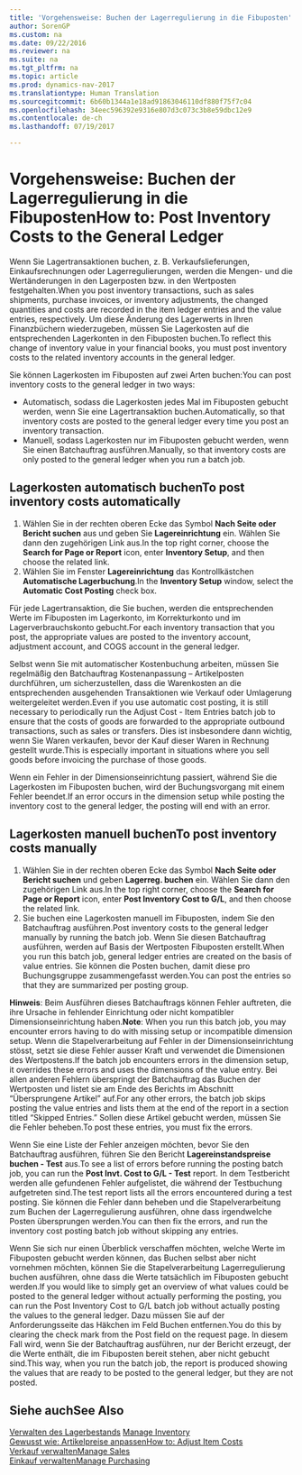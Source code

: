 ```yaml
---
title: 'Vorgehensweise: Buchen der Lagerregulierung in die Fibuposten'
author: SorenGP
ms.custom: na
ms.date: 09/22/2016
ms.reviewer: na
ms.suite: na
ms.tgt_pltfrm: na
ms.topic: article
ms.prod: dynamics-nav-2017
ms.translationtype: Human Translation
ms.sourcegitcommit: 6b60b1344a1e18ad91863046110df880f75f7c04
ms.openlocfilehash: 34eec596392e9316e807d3c073c3b8e59dbc12e9
ms.contentlocale: de-ch
ms.lasthandoff: 07/19/2017

---
```


# <a name="how-to-post-inventory-costs-to-the-general-ledger"></a><span data-ttu-id="1c800-102">Vorgehensweise: Buchen der Lagerregulierung in die Fibuposten</span><span class="sxs-lookup"><span data-stu-id="1c800-102">How to: Post Inventory Costs to the General Ledger</span></span>   
<span data-ttu-id="1c800-103">Wenn Sie Lagertransaktionen buchen, z. B. Verkaufslieferungen, Einkaufsrechnungen oder Lagerregulierungen, werden die Mengen- und die Wertänderungen in den Lagerposten bzw. in den Wertposten festgehalten.</span><span class="sxs-lookup"><span data-stu-id="1c800-103">When you post inventory transactions, such as sales shipments, purchase invoices, or inventory adjustments, the changed quantities and costs are recorded in the item ledger entries and the value entries, respectively.</span></span> <span data-ttu-id="1c800-104">Um diese Änderung des Lagerwerts in Ihren Finanzbüchern wiederzugeben, müssen Sie Lagerkosten auf die entsprechenden Lagerkonten in den Fibuposten buchen.</span><span class="sxs-lookup"><span data-stu-id="1c800-104">To reflect this change of inventory value in your financial books, you must post inventory costs to the related inventory accounts in the general ledger.</span></span>

<span data-ttu-id="1c800-105">Sie können Lagerkosten im Fibuposten auf zwei Arten buchen:</span><span class="sxs-lookup"><span data-stu-id="1c800-105">You can post inventory costs to the general ledger in two ways:</span></span>

- <span data-ttu-id="1c800-106">Automatisch, sodass die Lagerkosten jedes Mal im Fibuposten gebucht werden, wenn Sie eine Lagertransaktion buchen.</span><span class="sxs-lookup"><span data-stu-id="1c800-106">Automatically, so that inventory costs are posted to the general ledger every time you post an inventory transaction.</span></span>
- <span data-ttu-id="1c800-107">Manuell, sodass Lagerkosten nur im Fibuposten gebucht werden, wenn Sie einen Batchauftrag ausführen.</span><span class="sxs-lookup"><span data-stu-id="1c800-107">Manually, so that inventory costs are only posted to the general ledger when you run a batch job.</span></span>


## <a name="to-post-inventory-costs-automatically"></a><span data-ttu-id="1c800-108">Lagerkosten automatisch buchen</span><span class="sxs-lookup"><span data-stu-id="1c800-108">To post inventory costs automatically</span></span>
1. <span data-ttu-id="1c800-109">Wählen Sie in der rechten oberen Ecke das Symbol **Nach Seite oder Bericht suchen** aus und geben Sie **Lagereinrichtung** ein. Wählen Sie dann den zugehörigen Link aus.</span><span class="sxs-lookup"><span data-stu-id="1c800-109">In the top right corner, choose the **Search for Page or Report** icon, enter **Inventory Setup**, and then choose the related link.</span></span>
2. <span data-ttu-id="1c800-110">Wählen Sie im Fenster **Lagereinrichtung** das Kontrollkästchen **Automatische Lagerbuchung**.</span><span class="sxs-lookup"><span data-stu-id="1c800-110">In the **Inventory Setup** window, select the **Automatic Cost Posting** check box.</span></span>

<span data-ttu-id="1c800-111">Für jede Lagertransaktion, die Sie buchen, werden die entsprechenden Werte im Fibuposten im Lagerkonto, im Korrekturkonto und im Lagerverbrauchskonto gebucht.</span><span class="sxs-lookup"><span data-stu-id="1c800-111">For each inventory transaction that you post, the appropriate values are posted to the inventory account, adjustment account, and COGS account in the general ledger.</span></span>

<span data-ttu-id="1c800-112">Selbst wenn Sie mit automatischer Kostenbuchung arbeiten, müssen Sie regelmäßig den Batchauftrag Kostenanpassung – Artikelposten durchführen, um sicherzustellen, dass die Warenkosten an die entsprechenden ausgehenden Transaktionen wie Verkauf oder Umlagerung weitergeleitet werden.</span><span class="sxs-lookup"><span data-stu-id="1c800-112">Even if you use automatic cost posting, it is still necessary to periodically run the Adjust Cost - Item Entries batch job to ensure that the costs of goods are forwarded to the appropriate outbound transactions, such as sales or transfers.</span></span> <span data-ttu-id="1c800-113">Dies ist insbesondere dann wichtig, wenn Sie Waren verkaufen, bevor der Kauf dieser Waren in Rechnung gestellt wurde.</span><span class="sxs-lookup"><span data-stu-id="1c800-113">This is especially important in situations where you sell goods before invoicing the purchase of those goods.</span></span>

<span data-ttu-id="1c800-114">Wenn ein Fehler in der Dimensionseinrichtung passiert, während Sie die Lagerkosten im Fibuposten buchen, wird der Buchungsvorgang mit einem Fehler beendet.</span><span class="sxs-lookup"><span data-stu-id="1c800-114">If an error occurs in the dimension setup while posting the inventory cost to the general ledger, the posting will end with an error.</span></span>

## <a name="to-post-inventory-costs-manually"></a><span data-ttu-id="1c800-115">Lagerkosten manuell buchen</span><span class="sxs-lookup"><span data-stu-id="1c800-115">To post inventory costs manually</span></span>
1. <span data-ttu-id="1c800-116">Wählen Sie in der rechten oberen Ecke das Symbol **Nach Seite oder Bericht suchen** und geben **Lagerreg. buchen** ein. Wählen Sie dann den zugehörigen Link aus.</span><span class="sxs-lookup"><span data-stu-id="1c800-116">In the top right corner, choose the **Search for Page or Report** icon, enter **Post Inventory Cost to G/L**, and then choose the related link.</span></span>
2. <span data-ttu-id="1c800-117">Sie buchen eine Lagerkosten manuell im Fibuposten, indem Sie den Batchauftrag ausführen.</span><span class="sxs-lookup"><span data-stu-id="1c800-117">Post inventory costs to the general ledger manually by running the batch job.</span></span> <span data-ttu-id="1c800-118">Wenn Sie diesen Batchauftrag ausführen, werden auf Basis der Wertposten Fibuposten erstellt.</span><span class="sxs-lookup"><span data-stu-id="1c800-118">When you run this batch job, general ledger entries are created on the basis of value entries.</span></span> <span data-ttu-id="1c800-119">Sie können die Posten buchen, damit diese pro Buchungsgruppe zusammengefasst werden.</span><span class="sxs-lookup"><span data-stu-id="1c800-119">You can post the entries so that they are summarized per posting group.</span></span>

<span data-ttu-id="1c800-120">**Hinweis**: Beim Ausführen dieses Batchauftrags können Fehler auftreten, die ihre Ursache in fehlender Einrichtung oder nicht kompatibler Dimensionseinrichtung haben.</span><span class="sxs-lookup"><span data-stu-id="1c800-120">**Note**: When you run this batch job, you may encounter errors having to do with missing setup or incompatible dimension setup.</span></span> <span data-ttu-id="1c800-121">Wenn die Stapelverarbeitung auf Fehler in der Dimensionseinrichtung stösst, setzt sie diese Fehler ausser Kraft und verwendet die Dimensionen des Wertpostens.</span><span class="sxs-lookup"><span data-stu-id="1c800-121">If the batch job encounters errors in the dimension setup, it overrides these errors and uses the dimensions of the value entry.</span></span> <span data-ttu-id="1c800-122">Bei allen anderen Fehlern überspringt der Batchauftrag das Buchen der Wertposten und listet sie am Ende des Berichts im Abschnitt “Übersprungene Artikel” auf.</span><span class="sxs-lookup"><span data-stu-id="1c800-122">For any other errors, the batch job skips posting the value entries and lists them at the end of the report in a section titled “Skipped Entries.”</span></span> <span data-ttu-id="1c800-123">Sollen diese Artikel gebucht werden, müssen Sie die Fehler beheben.</span><span class="sxs-lookup"><span data-stu-id="1c800-123">To post these entries, you must fix the errors.</span></span>

<span data-ttu-id="1c800-124">Wenn Sie eine Liste der Fehler anzeigen möchten, bevor Sie den Batchauftrag ausführen, führen Sie den Bericht **Lagereinstandspreise buchen - Test** aus.</span><span class="sxs-lookup"><span data-stu-id="1c800-124">To see a list of errors before running the posting batch job, you can run the **Post Invt. Cost to G/L - Test** report.</span></span> <span data-ttu-id="1c800-125">In dem Testbericht werden alle gefundenen Fehler aufgelistet, die während der Testbuchung aufgetreten sind.</span><span class="sxs-lookup"><span data-stu-id="1c800-125">The test report lists all the errors encountered during a test posting.</span></span> <span data-ttu-id="1c800-126">Sie können die Fehler dann beheben und die Stapelverarbeitung zum Buchen der Lagerregulierung ausführen, ohne dass irgendwelche Posten übersprungen werden.</span><span class="sxs-lookup"><span data-stu-id="1c800-126">You can then fix the errors, and run the inventory cost posting batch job without skipping any entries.</span></span>

<span data-ttu-id="1c800-127">Wenn Sie sich nur einen Überblick verschaffen möchten, welche Werte im Fibuposten gebucht werden können, das Buchen selbst aber nicht vornehmen möchten, können Sie die Stapelverarbeitung Lagerregulierung buchen ausführen, ohne dass die Werte tatsächlich im Fibuposten gebucht werden.</span><span class="sxs-lookup"><span data-stu-id="1c800-127">If you would like to simply get an overview of what values could be posted to the general ledger without actually performing the posting, you can run the Post Inventory Cost to G/L batch job without actually posting the values to the general ledger.</span></span> <span data-ttu-id="1c800-128">Dazu müssen Sie auf der Anforderungsseite das Häkchen im Feld Buchen entfernen.</span><span class="sxs-lookup"><span data-stu-id="1c800-128">You do this by clearing the check mark from the Post field on the request page.</span></span> <span data-ttu-id="1c800-129">In diesem Fall wird, wenn Sie der Batchauftrag ausführen, nur der Bericht erzeugt, der die Werte enthält, die im Fibuposten bereit stehen, aber nicht gebucht sind.</span><span class="sxs-lookup"><span data-stu-id="1c800-129">This way, when you run the batch job, the report is produced showing the values that are ready to be posted to the general ledger, but they are not posted.</span></span>

## <a name="see-also"></a><span data-ttu-id="1c800-130">Siehe auch</span><span class="sxs-lookup"><span data-stu-id="1c800-130">See Also</span></span>
<span data-ttu-id="1c800-131">[Verwalten des Lagerbestands](inventory-manage-inventory.md)  </span><span class="sxs-lookup"><span data-stu-id="1c800-131">[Manage Inventory](inventory-manage-inventory.md)  </span></span>  
[<span data-ttu-id="1c800-132">Gewusst wie: Artikelpreise anpassen</span><span class="sxs-lookup"><span data-stu-id="1c800-132">How to: Adjust Item Costs</span></span>](inventory-how-adjust-item-costs.md)  
[<span data-ttu-id="1c800-133">Verkauf verwalten</span><span class="sxs-lookup"><span data-stu-id="1c800-133">Manage Sales</span></span>](sales-manage-sales.md)  
[<span data-ttu-id="1c800-134">Einkauf verwalten</span><span class="sxs-lookup"><span data-stu-id="1c800-134">Manage Purchasing</span></span>](purchasing-manage-purchasing.md)

